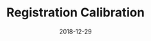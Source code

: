 ---
date: "2018-12-29"
title: "Registration Calibration"
image: "grid_and_circ_2018871947.png"
alt: "Register"
color: ""
link1: "images/grid_and_circ_2018871947.png"
link2: ""
---